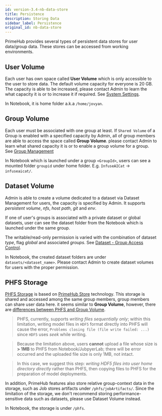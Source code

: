 ```yaml
---
id: version-3.4-nb-data-store
title: Persistence
description: Storing Data
sidebar_label: Persistence
original_id: nb-data-store
---
```


PrimeHub provides several types of persistent data stores for user data/group data. These stores can be accessed from working environments.

## User Volume

Each user has own space called **User Volume** which is only accessible to the user to store data. The default volume capacity for everyone is 20 GB. The capacity is able to be increased, please contact Admin to learn the what capacity it is or to increase it if required. See [System Settings](../guide_manual/admin-system#system-settings).

In Notebook, it is home folder a.k.a `/home/jovyan`.

## Group Volume

Each user must be associated with one group at least. If `Shared Volume` of a Group is enabled with a specified capacity by Admin, all of group members are able to access the space called **Group Volume**. please contact Admin to learn what shared capacity it is or to enable a group volume for a group. See [Group Management](../guide_manual/admin-group#shared-volume)

In Notebook which is launched under a group `<GroupId>`, users can see a mounted folder `groupid` under home folder. E.g. `InfuseAICat` -> `infuseaicat/`.

## Dataset Volume

Admin is able to create a volume dedicated to a dataset via Dataset Management for users, the capacity is specified by Admin. It supports *persistent volume*, *nfs*, *host path*, *git* and *env*.

If one of user's groups is associated with a private dataset or global datasets, user can see the dataset folder from the Notebook which is launched under the same group.

The writable/read-only permission is varied with the combination of dataset *type*, flag *global* and associated *groups*. See [Dataset - Group Access Control](../guide_manual/admin-dataset#groups-access-control).

In Notebook, the created dataset folders are under `datasets/<dataset_name>`. Please contact Admin to create dataset volumes for users with the proper permission.

## PHFS Storage

[PHFS Storage](../design/phfs) is based on [PrimeHub Store](../design/primehub-store) technology. This storage is shared and accessed among the same group members, group members can share user data here. it seems similar to **Group Volume**, however, there are [differences between PHFS and Group Volume](../design/phfs#comparing-to-group-volume).  

>PHFS, currently, supports *writing files sequentially only*; within this limitation, writing model files in `HDF5` format directly into PHFS will cause the error, `Problems closing file (file write failed: ...)` since `HDF5` uses *seek* while writing.

>Because the limitation above, users **cannot** upload a file whose size is **> 1MB** to PHFS from Notebook/JubpyerLab; there will be error occurred and the uploaded file size is only 1MB, not intact.

>In this case, we suggest this step: *writing HDF5 files into user home directory directly* rather than PHFS, then copying files to PHFS for the preparation of model deployments.

In addition, PrimeHub features also store relative group-context data in the storage, such as Job stores artifacts under `/phfs/jobArtifacts/`. Since the limitation of the storage, we don't recommend storing performance-sensitive data such as datasets, please use Dataset Volume instead.


In Notebook, the storage is under `/phfs`.
